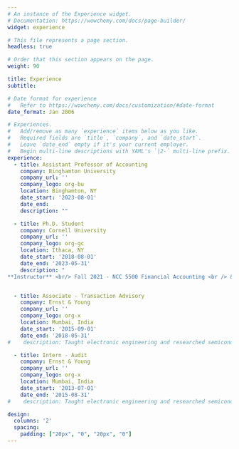 ```yaml
---
# An instance of the Experience widget.
# Documentation: https://wowchemy.com/docs/page-builder/
widget: experience

# This file represents a page section.
headless: true

# Order that this section appears on the page.
weight: 90

title: Experience
subtitle: 

# Date format for experience
#   Refer to https://wowchemy.com/docs/customization/#date-format
date_format: Jan 2006

# Experiences.
#   Add/remove as many `experience` items below as you like.
#   Required fields are `title`, `company`, and `date_start`.
#   Leave `date_end` empty if it's your current employer.
#   Begin multi-line descriptions with YAML's `|2-` multi-line prefix.
experience:
  - title: Assistant Professor of Accounting
    company: Binghamton University
    company_url: ''
    company_logo: org-bu
    location: Binghamton, NY
    date_start: '2023-08-01'
    date_end: 
    description: ""

  - title: Ph.D. Student
    company: Cornell University
    company_url: ''
    company_logo: org-gc
    location: Ithaca, NY
    date_start: '2018-08-01'
    date_end: '2023-05-31'
    description: "
**Instructor** <br/> Fall 2021 - NCC 5500 Financial Accounting <br /> &nbsp;&nbsp;&nbsp;&nbsp;&nbsp;&nbsp;&nbsp;&nbsp; Instructor rating - 4.7/5.0 <br /> Fall 2020 - NCC 5500 Financial Accounting <br /> &nbsp;&nbsp;&nbsp;&nbsp;&nbsp;&nbsp;&nbsp;&nbsp; Instructor rating - 3.9/5.0 <br/> <br/> **Teaching Assistant** <br/> Spring 2020 &nbsp;&nbsp;&nbsp; - NBA 5060 Financial Statement Analysis <br /> Fall 2019 &nbsp;&nbsp;&nbsp;&nbsp;&nbsp;&nbsp;&nbsp;&nbsp; - NCCW 5000 Financial Accounting <br /> Summer 2019 - NCCB 5000 Financial Accounting <br /> Summer 2019 - NCC 5000 Financial Accounting"


  - title: Associate - Transaction Advisory
    company: Ernst & Young 
    company_url: ''
    company_logo: org-x
    location: Mumbai, India
    date_start: '2015-09-01'
    date_end: '2018-05-31'
#    description: Taught electronic engineering and researched semiconductor physics.

  - title: Intern - Audit
    company: Ernst & Young
    company_url: ''
    company_logo: org-x
    location: Mumbai, India
    date_start: '2013-07-01'
    date_end: '2015-08-31'
#    description: Taught electronic engineering and researched semiconductor physics.

design:
  columns: '2'
  spacing:
    padding: ["20px", "0", "20px", "0"]
---
```

